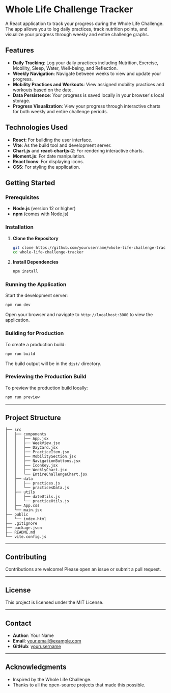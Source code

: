 
# Whole Life Challenge Tracker

A React application to track your progress during the Whole Life Challenge. The app allows you to log daily practices, track nutrition points, and visualize your progress through weekly and entire challenge graphs.

## Features

- **Daily Tracking**: Log your daily practices including Nutrition, Exercise, Mobility, Sleep, Water, Well-being, and Reflection.
- **Weekly Navigation**: Navigate between weeks to view and update your progress.
- **Mobility Practices and Workouts**: View assigned mobility practices and workouts based on the date.
- **Data Persistence**: Your progress is saved locally in your browser's local storage.
- **Progress Visualization**: View your progress through interactive charts for both weekly and entire challenge periods.

## Technologies Used

- **React**: For building the user interface.
- **Vite**: As the build tool and development server.
- **Chart.js** and **react-chartjs-2**: For rendering interactive charts.
- **Moment.js**: For date manipulation.
- **React Icons**: For displaying icons.
- **CSS**: For styling the application.

## Getting Started

### Prerequisites

- **Node.js** (version 12 or higher)
- **npm** (comes with Node.js)

### Installation

1. **Clone the Repository**

   ```bash
   git clone https://github.com/yourusername/whole-life-challenge-tracker.git
   cd whole-life-challenge-tracker
   ```

2. **Install Dependencies**

   ```bash
   npm install
   ```

### Running the Application

Start the development server:

```bash
npm run dev
```

Open your browser and navigate to `http://localhost:3000` to view the application.

### Building for Production

To create a production build:

```bash
npm run build
```

The build output will be in the `dist/` directory.

### Previewing the Production Build

To preview the production build locally:

```bash
npm run preview
```

---

## Project Structure

```
├── src
│   ├── components
│   │   ├── App.jsx
│   │   ├── WeekView.jsx
│   │   ├── DayCard.jsx
│   │   ├── PracticeItem.jsx
│   │   ├── MobilitySection.jsx
│   │   ├── NavigationButtons.jsx
│   │   ├── IconKey.jsx
│   │   ├── WeeklyChart.jsx
│   │   └── EntireChallengeChart.jsx
│   ├── data
│   │   ├── practices.js
│   │   └── practicesData.js
│   ├── utils
│   │   ├── dateUtils.js
│   │   └── practiceUtils.js
│   ├── App.css
│   └── main.jsx
├── public
│   └── index.html
├── .gitignore
├── package.json
├── README.md
└── vite.config.js
```

---

## Contributing

Contributions are welcome! Please open an issue or submit a pull request.

---

## License

This project is licensed under the MIT License.

---

## Contact

- **Author**: Your Name
- **Email**: your.email@example.com
- **GitHub**: [yourusername](https://github.com/yourusername)

---

## Acknowledgments

- Inspired by the Whole Life Challenge.
- Thanks to all the open-source projects that made this possible.



